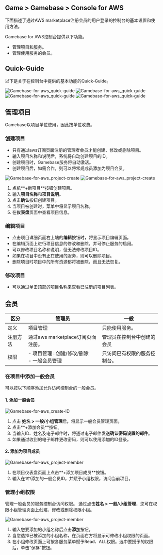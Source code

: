 ## Game > Gamebase > Console for AWS

下面描述了通过AWS marketplace注册会员的用户登录的控制台的基本设置和使用方法。

Gamebase for AWS控制台提供以下功能。
* 管理项目和服务。
* 管理使用服务的会员。

## Quick-Guide

以下是关于在控制台中提供的基本功能的Quick-Guide。

![Gamebase-for-aws_quick-guide](https://static.toastoven.net/prod_gamebase/console-for-aws/console_Gamebase-for-aws_quick-guide-01-202108.png)
![Gamebase-for-aws_quick-guide](https://static.toastoven.net/prod_gamebase/console-for-aws/console_Gamebase-for-aws_quick-guide-02-202108.png)
![Gamebase-for-aws_quick-guide](https://static.toastoven.net/prod_gamebase/console-for-aws/console_Gamebase-for-aws_quick-guide-03-202108.png)
![Gamebase-for-aws_quick-guide](https://static.toastoven.net/prod_gamebase/console-for-aws/console_Gamebase-for-aws_quick-guide-04-202108.png)

## 管理项目

Gamebase以项目单位使用，因此按单位收费。

### 创建项目

* 只有通过aws订阅页面注册的管理者会员才能创建、修改或删除项目。
* 输入项目名称和说明后，系统将自动创建项目的ID。
* 创建项目时，Gamebase服务将自动激活。
* 创建项目后，如需合作，则可以将常规成员添加为项目会员。

![Gamebase-for-aws_project-create](https://static.toastoven.net/prod_gamebase/console-for-aws/console_Gamebase-for-aws_project-01-202108.png)
![Gamebase-for-aws_project-create](https://static.toastoven.net/prod_gamebase/console-for-aws/console_Gamebase-for-aws_project-02-202108.png)

1. 点机**+新项目**按钮创建项目。
2. 输入**项目名称**和**项目说明**。
3. 点击**确认**按钮创建项目。
4. 当项目被创建时，菜单中将显示项目名称。
5. 在**仪表盘**页面中查看项目信息。


### 编辑项目

* 点击项目详细页面右上端的**编辑**按钮时，将显示项目编辑页面。
* 在编辑页面上进行项目信息的修改和删除，并可停止服务的启用。
* 可以修改项目名称和说明，但无法修改项目ID。
* 如果在项目中没有正在使用的服务，则可以删除项目。 
* 删除项目时项目中的所有资源都将被删除，而且无法恢复。

### 修改项目

* 可以通过单击顶部的项目名称来查看已注册的项目列表。


## 会员

| 区分     | 管理员 | 一般 | 
| ------ | ------------ | ------------ | 
| 定义     | 项目管理 | 只能使用服务。 | 
| 注册方法 | 通过aws marketplace订阅页面注册。  | 管理员在控制台中创建的会员 | 
| 权限 | - 项目管理 : 创建/修改/删除<br>- 一般会员管理 | 只访问已有权限的服务控制台。 | 

### 在项目中添加一般会员

可以按以下顺序添加允许访问控制台的一般会员。
#### 1. 添加一般会员

![Gamebase-for-aws_create-ID](https://static.toastoven.net/prod_gamebase/console-for-aws/console_Gamebase-for-aws_member-01-202108.png)

1. 点击 **姓名 > 一般/小组管理**后，将显示一般会员管理页面。 
2. 点击**+添加会员**按钮。
3. 当输入ID、姓名及电子邮件时，将通过电子邮件发送**确认密码设置的邮件**。
4. 如果通过收到的电子邮件更改密码，则可以使用添加的ID登录。

#### 2. 添加为项目成员

![Gamebase-for-aws_project-member](https://static.toastoven.net/prod_gamebase/console-for-aws/console_Gamebase-for-aws_member-02-202108.png)
1. 在项目仪表盘页面上点击**+添加项目成员**按钮。
2. 输入在1中添加的一般会员ID，并赋予小组权限，访问当前项目。

### 管理小组权限

管理一般会员的服务控制台访问权限。 
通过点击**姓名 > 一般/小组管理**，您可在权限小组管理页面上创建、修改或删除权限小组。 

![Gamebase-for-aws_project-member](https://static.toastoven.net/prod_gamebase/console-for-aws/console_Gamebase-for-aws_member-03-202108.png)
1. 输入您要添加的小组名称后点击**添加**按钮。 
2. 当您选择已被添加的小组名称，在页面右方将显示可修改小组权限的页面。
3. 在小组修改页面上可按各服务菜单赋予Read、ALL权限。选中要授予的权限后，单击“保存”按钮。
